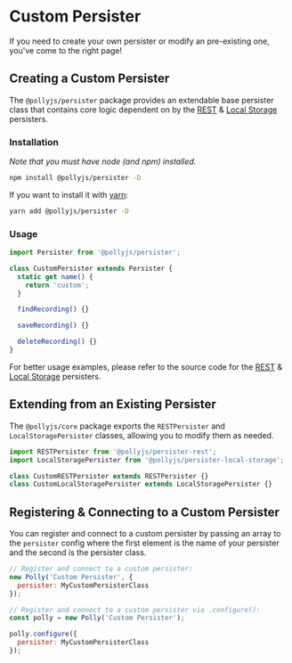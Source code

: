 # Custom Persister

If you need to create your own persister or modify an pre-existing one, you've come
to the right page!

## Creating a Custom Persister

The `@pollyjs/persister` package provides an extendable base persister class that
contains core logic dependent on by the [REST](persisters/rest.md)
& [Local Storage](persisters/local-storage.md) persisters.

### Installation

_Note that you must have node (and npm) installed._

```bash
npm install @pollyjs/persister -D
```

If you want to install it with [yarn](https://yarnpkg.com):

```bash
yarn add @pollyjs/persister -D
```

### Usage

```js
import Persister from '@pollyjs/persister';

class CustomPersister extends Persister {
  static get name() {
    return 'custom';
  }

  findRecording() {}

  saveRecording() {}

  deleteRecording() {}
}
```

For better usage examples, please refer to the source code for
the [REST](https://github.com/Netflix/pollyjs/blob/master/packages/%40pollyjs/core/src/persisters/rest/index.js) & [Local Storage](https://github.com/Netflix/pollyjs/blob/master/packages/%40pollyjs/core/src/persisters/local-storage/index.js) persisters.

## Extending from an Existing Persister

The `@pollyjs/core` package exports the `RESTPersister` and `LocalStoragePersister` classes,
allowing you to modify them as needed.

```js
import RESTPersister from '@pollyjs/persister-rest';
import LocalStoragePersister from '@pollyjs/persister-local-storage';

class CustomRESTPersister extends RESTPersister {}
class CustomLocalStoragePersister extends LocalStoragePersister {}
```

## Registering & Connecting to a Custom Persister

You can register and connect to a custom persister by passing an array to the `persister`
config where the first element is the name of your persister and the second is the
persister class.

```js
// Register and connect to a custom persister:
new Polly('Custom Persister', {
  persister: MyCustomPersisterClass
});

// Register and connect to a custom persister via .configure():
const polly = new Polly('Custom Persister');

polly.configure({
  persister: MyCustomPersisterClass
});
```
